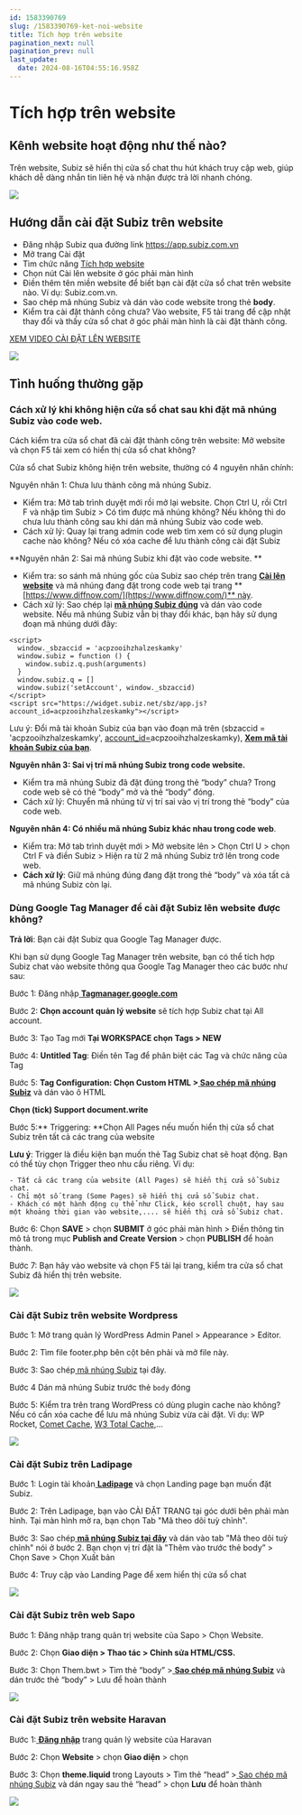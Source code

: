 ```yaml
---
id: 1583390769
slug: /1583390769-ket-noi-website
title: Tích hợp trên website
pagination_next: null
pagination_prev: null
last_update:
  date: 2024-08-16T04:55:16.958Z
---
```


# Tích hợp trên website

## Kênh website hoạt động như thế nào?


Trên website, Subiz sẽ hiển thị cửa sổ chat thu hút khách truy cập web, giúp khách dễ dàng nhắn tin liên hệ và nhận được trả lời nhanh chóng.




![](https://vcdn.subiz-cdn.com/file/9628eec96ae0a667421996a5a992d21d46a2f4545b4af5eef8a44dd7d171ecfc_acpxkgumifuoofoosble)

## Hướng dẫn cài đặt Subiz trên website


- Đăng nhập Subiz qua đường link https://app.subiz.com.vn
- Mở trang Cài đặt
- Tìm chức năng [Tích hợp website](https://app.subiz.com.vn/settings/website)
- Chọn nút Cài lên website ở góc phải màn hình
- Điền thêm tên miền website để biết bạn cài đặt cửa sổ chat trên website nào. Ví dụ: Subiz.com.vn.
- Sao chép mã nhúng Subiz và dán vào code website trong thẻ **body**.
- Kiểm tra cài đặt thành công chưa? Vào website, F5 tải trang để cập nhật thay đổi và thấy cửa sổ chat ở góc phải màn hình là cài đặt thành công.



[XEM VIDEO CÀI ĐẶT LÊN WEBSITE](https://www.youtube.com/watch?v=cIA8Zp_B2gg)




![](https://vcdn.subiz-cdn.com/file/42c591962429c4a1178adcdda20824589c1b1ab3799f037eccf356e851cd3f9b_acpxkgumifuoofoosble)



## Tình huống thường gặp

### Cách xử lý khi không hiện cửa sổ chat sau khi đặt mã nhúng Subiz vào code web.


Cách kiểm tra cửa sổ chat đã cài đặt thành công trên website: Mở website và chọn F5 tải xem có hiển thị cửa sổ chat không?



Cửa sổ chat Subiz không hiện trên website, thường có 4 nguyên nhân chính:



Nguyên nhân 1: Chưa lưu thành công mã nhúng Subiz. 

- Kiểm tra: Mở tab trình duyệt mới rồi mở lại website. Chọn Ctrl U, rồi Ctrl F và nhập tìm Subiz > Có tìm được mã nhúng không? Nếu không thì do chưa lưu thành công sau khi dán mã nhúng Subiz vào code web.
- Cách xử lý: Quay lại trang admin code web tìm xem có sử dụng plugin cache nào không? Nếu có xóa cache để lưu thành công cài đặt Subiz



**Nguyên nhân 2: Sai mã nhúng Subiz khi đặt vào code website. **

- Kiểm tra: so sánh mã nhúng gốc của Subiz sao chép trên trang **[Cài lên website](https://app.subiz.com.vn/website/install)** và mã nhúng đang đặt trong code web tại trang **[https://www.diffnow.com/](https://www.diffnow.com/)** này.
- Cách xử lý: Sao chép lại **[mã nhúng Subiz đúng](https://app.subiz.com.vn/website/install)** và dán vào code website. Nếu mã nhúng Subiz vẫn bị thay đổi khác, bạn hãy sử dụng đoạn mã nhúng dưới đây:


```
<script>
  window._sbzaccid = 'acpzooihzhalzeskamky'
  window.subiz = function () {
    window.subiz.q.push(arguments)
  }
  window.subiz.q = []
  window.subiz('setAccount', window._sbzaccid)
</script>
<script src="https://widget.subiz.net/sbz/app.js?account_id=acpzooihzhalzeskamky"></script>

```




Lưu ý: Đổi mã tài khoản Subiz của bạn vào đoạn mã trên (sbzaccid = 'acpzooihzhalzeskamky', [account\_id=](https://widget.subiz.net/sbz/app.js?account_id=acqopvkzjjsmiamcmvwf)acpzooihzhalzeskamky), **[Xem mã tài khoản Subiz của bạn](https://app.subiz.com.vn/settings/)**.



**Nguyên nhân 3: Sai vị trí mã nhúng Subiz trong code website.** 

- Kiểm tra mã nhúng Subiz đã đặt đúng trong thẻ “body” chưa? Trong code web sẽ có thẻ “body” mở và thẻ “body” đóng.
- Cách xử lý: Chuyển mã nhúng từ vị trí sai vào vị trí trong thẻ “body” của code web.



**Nguyên nhân 4: Có nhiều mã nhúng Subiz khác nhau trong code web**. 

- Kiểm tra: Mở tab trình duyệt mới > Mở website lên > Chọn Ctrl U > chọn Ctrl F và điền Subiz > Hiện ra từ 2 mã nhúng Subiz trở lên trong code web.
- **Cách xử lý**: Giữ mã nhúng đúng đang đặt trong thẻ “body” và xóa tất cả mã nhúng Subiz còn lại.


### Dùng Google Tag Manager để cài đặt Subiz lên website được không?




**Trả lời**: Bạn cài đặt Subiz qua Google Tag Manager được.



Khi bạn sử dụng Google Tag Manager trên website, bạn có thể tích hợp Subiz chat vào website thông qua Google Tag Manager theo các bước như sau:

Bước 1: Đăng nhập[ ](https://tagmanager.google.com/#/home)**[Tagmanager.google.com](https://tagmanager.google.com/#/home)**

Bước 2: **Chọn account quản lý website** sẽ tích hợp Subiz chat tại All account.

Bước 3: Tạo Tag mới **Tại WORKSPACE chọn Tags > NEW**

Bước 4: **Untitled Tag**: Điền tên Tag để phân biệt các Tag và chức năng của Tag

Bước 5: **Tag Configuration: **Chọn Custom HTML >[ ](https://app.subiz.com.vn/website/install)**[Sao chép mã nhúng Subiz](https://app.subiz.com.vn/website/install)** và dán vào ô HTML

**Chọn (tick) Support document.write**

Bước 5:** Triggering: **Chọn All Pages nếu muốn hiển thị cửa sổ chat Subiz trên tất cả các trang của website



**Lưu ý**: Trigger là điều kiện bạn muốn thẻ Tag Subiz chat sẽ hoạt động. Bạn có thể tùy chọn Trigger theo nhu cầu riêng. Ví dụ:

    - Tất cả các trang của website (All Pages) sẽ hiển thị cửa sổ Subiz chat.
    - Chỉ một số trang (Some Pages) sẽ hiển thị cửa sổ Subiz chat.
    - Khách có một hành động cụ thể như Click, kéo scroll chuột, hay sau một khoảng thời gian vào website,.... sẽ hiển thị cửa sổ Subiz chat.

Bước 6: Chọn **SAVE** > chọn **SUBMIT** ở góc phải màn hình > Điền thông tin mô tả trong mục **Publish and Create Version** > chọn **PUBLISH** để hoàn thành.

Bước 7: Bạn hãy vào website và chọn F5 tải lại trang, kiểm tra cửa sổ chat Subiz đã hiển thị trên website.


![](https://vcdn.subiz-cdn.com/file/b24cc7dffc26c84921322d2215547aa782f824d6b63b504880318ab9f9f37530_acpxkgumifuoofoosble)

### Cài đặt Subiz trên website Wordpress


Bước 1: Mở trang quản lý WordPress Admin Panel > Appearance > Editor.

Bước 2: Tìm file footer.php bên cột bên phải và mở file này.

Bước 3: Sao chép[ mã nhúng Subiz](https://app.subiz.com.vn/website/install) tại đây.

Bước 4 Dán mã nhúng Subiz trước thẻ `body` đóng

Bước 5: Kiểm tra trên trang WordPress có dùng plugin cache nào không? Nếu có cần xóa cache để lưu mã nhúng Subiz vừa cài đặt. Ví dụ: WP Rocket, [Comet Cache](https://wordpress.org/plugins/comet-cache/), [W3 Total Cache](https://wordpress.org/plugins/w3-total-cache/),... 


![](https://vcdn.subiz-cdn.com/file/e1eed3bfefff1cc6b291c13e840f1ebc93bf0decd8a56c58622e73fe3d24b063_acpxkgumifuoofoosble)



### Cài đặt Subiz trên Ladipage


Bước 1: Login tài khoản[ ](https://ladipage.vn)**[Ladipage](https://ladipage.vn)** và chọn Landing page bạn muốn đặt Subiz.

Bước 2: Trên Ladipage, bạn vào CÀI ĐẶT TRANG tại góc dưới bên phải màn hình. Tại màn hình mở ra, bạn chọn Tab "Mã theo dõi tuỳ chỉnh". 

Bước 3: Sao chép[ ](https://app.subiz.com.vn/website/install)**[mã nhúng Subiz tại đây](https://app.subiz.com.vn/website/install)** và dán vào tab "Mã theo dõi tuỳ chỉnh" nói ở bước 2. Bạn chọn vị trí đặt là "Thêm vào trước thẻ body” > Chọn Save > Chọn Xuất bản

Bước 4: Truy cập vào Landing Page để xem hiển thị cửa sổ chat


![](https://vcdn.subiz-cdn.com/file/b53ab0290cf70df144b3e5164abb8bf69688f5c3a865c8f5de66a92bffb98050_acpxkgumifuoofoosble)



### Cài đặt Subiz trên web Sapo


Bước 1: Đăng nhập trang quản trị website của Sapo > Chọn Website.

Bước 2: Chọn **Giao diện > Thao tác > Chỉnh sửa HTML/CSS.**

Bước 3: Chọn Them.bwt > Tìm thẻ “body” >[ ](https://app.subiz.com/settings/install)**[Sao chép mã nhúng Subiz](https://app.subiz.com/settings/install)** và dán trước thẻ “body” > Lưu để hoàn thành




![](https://vcdn.subiz-cdn.com/file/23cc211a5802acc41fd26b90df83756ef3368f7a37037b109245bbbacaf3b9ad_acpxkgumifuoofoosble)



### Cài đặt Subiz trên website Haravan




Bước 1:[ ](https://myharavan.com/admin/auth/login)**[Đăng nhập](https://myharavan.com/admin/auth/login)** trang quản lý website của Haravan

Bước 2: Chọn **Website** > chọn **Giao diện** > chọn

Bước 3: Chọn **theme.liquid** trong Layouts > Tìm thẻ “head” >[ ](https://app.subiz.com/settings/install)[Sao chép mã nhúng Subiz](https://app.subiz.com/settings/install) và dán ngay sau thẻ “head” > chọn **Lưu** để hoàn thành




![](https://vcdn.subiz-cdn.com/file/8fb1222914f28f1d632e3a0e8d184eb04ac492234d9a0fa5b20336bf44e2f654_acpxkgumifuoofoosble)